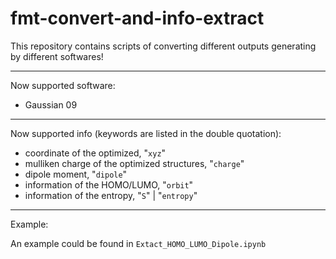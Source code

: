 # fmt-convert-and-info-extract
This repository contains scripts of converting different outputs generating by different softwares!


***

Now supported software:
- Gaussian 09


***

Now supported info (keywords are listed in the double quotation):
- coordinate of the optimized, "`xyz`"
- mulliken charge of the optimized structures, "`charge`"
- dipole moment, "`dipole`"
- information of the HOMO/LUMO, "`orbit`" 
- information of the entropy, "`S`" | "`entropy`"

***
Example:

An example could be found in `Extact_HOMO_LUMO_Dipole.ipynb`
